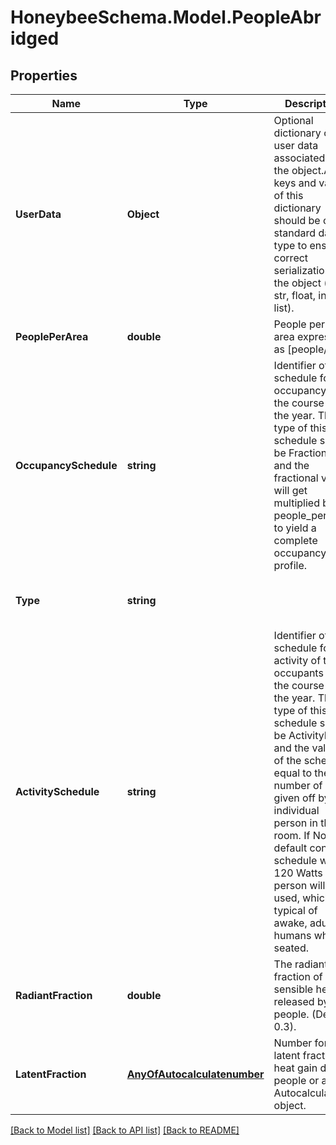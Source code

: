 
# HoneybeeSchema.Model.PeopleAbridged

## Properties

Name | Type | Description | Notes
------------ | ------------- | ------------- | -------------
**UserData** | **Object** | Optional dictionary of user data associated with the object.All keys and values of this dictionary should be of a standard data type to ensure correct serialization of the object (eg. str, float, int, list). | [optional] 
**PeoplePerArea** | **double** | People per floor area expressed as [people/m2] | 
**OccupancySchedule** | **string** | Identifier of a schedule for the occupancy over the course of the year. The type of this schedule should be Fractional and the fractional values will get multiplied by the people_per_area to yield a complete occupancy profile. | 
**Type** | **string** |  | [optional] [readonly] [default to "PeopleAbridged"]
**ActivitySchedule** | **string** | Identifier of a schedule for the activity of the occupants over the course of the year. The type of this schedule should be ActivityLevel and the values of the schedule equal to the number of Watts given off by an individual person in the room. If None, a default constant schedule with 120 Watts per person will be used, which is typical of awake, adult humans who are seated. | [optional] 
**RadiantFraction** | **double** | The radiant fraction of sensible heat released by people. (Default: 0.3). | [optional] [default to 0.3D]
**LatentFraction** | [**AnyOfAutocalculatenumber**](AnyOfAutocalculatenumber.md) | Number for the latent fraction of heat gain due to people or an Autocalculate object. | [optional] 

[[Back to Model list]](../README.md#documentation-for-models)
[[Back to API list]](../README.md#documentation-for-api-endpoints)
[[Back to README]](../README.md)

